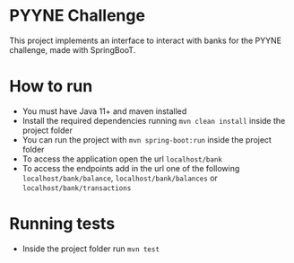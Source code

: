 # PYYNE Challenge

This project implements an interface to interact with banks for the PYYNE challenge, made with SpringBooT.

# How to run
+ You must have Java 11+ and maven installed
+ Install the required dependencies running `mvn clean install` inside the project folder
+ You can run the project with `mvn spring-boot:run` inside the project folder
+ To access the application open the url `localhost/bank`
+ To access the endpoints add in the url one of the following `localhost/bank/balance`, `localhost/bank/balances` or `localhost/bank/transactions`

# Running tests
+ Inside the project folder run `mvn test`


